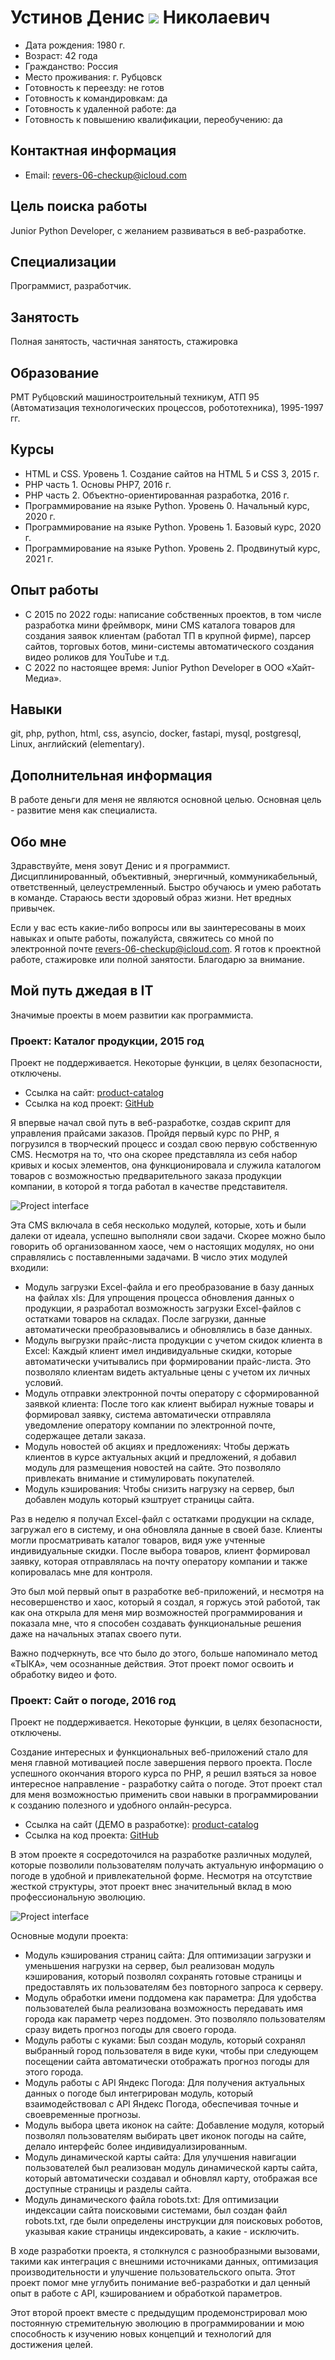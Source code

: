# **Устинов Денис ![](RackMultipart20230222-1-lhn9k8_html_4dca29c8634d10bb.png) Николаевич**

* Дата рождения: 1980 г.
* Возраст: 42 года
* Гражданство: Россия
* Место проживания: г. Рубцовск
* Готовность к переезду: не готов
* Готовность к командировкам: да
* Готовность к удаленной работе: да
* Готовность к повышению квалификации, переобучению: да

## Контактная информация

- Email: revers-06-checkup@icloud.com

## Цель поиска работы

Junior Python Developer, с желанием развиваться в веб-разработке.

## Специализации

Программист, разработчик.

## Занятость

Полная занятость, частичная занятость, стажировка

## Образование

РМТ Рубцовский машиностроительный техникум, АТП 95 (Автоматизация технологических процессов, робототехника), 1995-1997 гг.

## Курсы

- HTML и CSS. Уровень 1. Создание сайтов на HTML 5 и СSS 3, 2015 г.
- PHP часть 1. Основы PHP7, 2016 г.
- PHP часть 2. Объектно-ориентированная разработка, 2016 г.
- Программирование на языке Python. Уровень 0. Начальный курс, 2020 г.
- Программирование на языке Python. Уровень 1. Базовый курс, 2020 г.
- Программирование на языке Python. Уровень 2. Продвинутый курс, 2021 г.

## Опыт работы

- С 2015 по 2022 годы: написание собственных проектов, в том числе разработка мини фреймворк, мини CMS каталога товаров для создания заявок клиентам (работал ТП в крупной фирме), парсер сайтов, торговых ботов, мини-системы автоматического создания видео роликов для YouTube и т.д.
- С 2022 по настоящее время: Junior Python Developer в ООО «Хайт-Медиа».

## Навыки

git, php, python, html, css, asyncio, docker, fastapi, mysql, postgresql, Linux, английский (elementary).

## Дополнительная информация

В работе деньги для меня не являются основной целью. Основная цель - развитие меня как специалиста.

## Обо мне

Здравствуйте, меня зовут Денис и я программист. Дисциплинированный, объективный, энергичный, коммуникабельный, ответственный, целеустремленный. Быстро обучаюсь и умею работать в команде.
Стараюсь вести здоровый образ жизни. Нет вредных привычек.

Если у вас есть какие-либо вопросы или вы заинтересованы в моих навыках и опыте работы, пожалуйста, свяжитесь со мной по электронной почте revers-06-checkup@icloud.com. Я готов к проектной работе, стажировке или полной занятости. Благодарю за внимание.

## Мой путь джедая в IT

Значимые проекты в моем развитии как программиста.

### Проект: Каталог продукции, 2015 год

Проект не поддерживается. Некоторые функции, в целях безопасности, отключены.

* Ссылка на сайт: [product-catalog](https://product-catalog.denisustinov.name)
* Ссылка на код проект: [GitHub](https://github.com/DenisUstinov/DenisUstinov/tree/main/product-catalog)

Я впервые начал свой путь в веб-разработке, создав скрипт для управления прайсами заказов. Пройдя первый курс по PHP, я погрузился в творческий процесс и создал свою первую собственную CMS. Несмотря на то, что она скорее представляла из себя набор кривых и косых элементов, она функционировала и служила каталогом товаров с возможностью предварительного заказа продукции компании, в которой я тогда работал в качестве представителя.

![Project interface](https://github.com/DenisUstinov/DenisUstinov/blob/main/product-catalog/project_interface.png)

Эта CMS включала в себя несколько модулей, которые, хоть и были далеки от идеала, успешно выполняли свои задачи. Скорее можно было говорить об организованном хаосе, чем о настоящих модулях, но они справлялись с поставленными задачами. В число этих модулей входили:

* Модуль загрузки Excel-файла и его преобразование в базу данных на файлах xls: Для упрощения процесса обновления данных о продукции, я разработал возможность загрузки Excel-файлов с остатками товаров на складах. После загрузки, данные автоматически преобразовывались и обновлялись в базе данных.
* Модуль выгрузки прайс-листа продукции с учетом скидок клиента в Excel: Каждый клиент имел индивидуальные скидки, которые автоматически учитывались при формировании прайс-листа. Это позволяло клиентам видеть актуальные цены с учетом их личных условий.
* Модуль отправки электронной почты оператору с сформированной заявкой клиента: После того как клиент выбирал нужные товары и формировал заявку, система автоматически отправляла уведомление оператору компании по электронной почте, содержащее детали заказа.
* Модуль новостей об акциях и предложениях: Чтобы держать клиентов в курсе актуальных акций и предложений, я добавил модуль для размещения новостей на сайте. Это позволяло привлекать внимание и стимулировать покупателей.
* Модуль кэширования: Чтобы снизить нагрузку на сервер, был добавлен модуль который кэштрует страницы сайта.

Раз в неделю я получал Excel-файл с остатками продукции на складе, загружал его в систему, и она обновляла данные в своей базе. Клиенты могли просматривать каталог товаров, видя уже учтенные индивидуальные скидки. После выбора товаров, клиент формировал заявку, которая отправлялась на почту оператору компании и также копировалась мне для контроля.

Это был мой первый опыт в разработке веб-приложений, и несмотря на несовершенство и хаос, который я создал, я горжусь этой работой, так как она открыла для меня мир возможностей программирования и показала мне, что я способен создавать функциональные решения даже на начальных этапах своего пути.

Важно подчеркнуть, все что было до этого, больше напоминало метод «ТЫКА», чем осознанные действия. Этот проект помог освоить и обработку видео и фото.

### Проект: Сайт о погоде, 2016 год

Проект не поддерживается. Некоторые функции, в целях безопасности, отключены.

Создание интересных и функциональных веб-приложений стало для меня главной мотивацией после завершения первого проекта. После успешного окончания второго курса по PHP, я решил взяться за новое интересное направление - разработку сайта о погоде. Этот проект стал для меня возможностью применить свои навыки в программировании к созданию полезного и удобного онлайн-ресурса.

* Ссылка на сайт (ДЕМО в разработке): [product-catalog](https://pogodadnem.denisustinov.name) 
* Ссылка на код проекта:  [GitHub](https://github.com/DenisUstinov/DenisUstinov/tree/main/pogodadnem)

В этом проекте я сосредоточился на разработке различных модулей, которые позволили пользователям получать актуальную информацию о погоде в удобной и привлекательной форме. Несмотря на отсутствие жесткой структуры, этот проект внес значительный вклад в мою профессиональную эволюцию.

![Project interface](https://github.com/DenisUstinov/DenisUstinov/blob/main/product-catalog/project_interface.png)

Основные модули проекта:

* Модуль кэширования страниц сайта: Для оптимизации загрузки и уменьшения нагрузки на сервер, был реализован модуль кэширования, который позволял сохранять готовые страницы и предоставлять их пользователям без повторного запроса к серверу.
* Модуль обработки имени поддомена как параметра: Для удобства пользователей была реализована возможность передавать имя города как параметр через поддомен. Это позволяло пользователям сразу видеть прогноз погоды для своего города.
* Модуль работы с куками: Был создан модуль, который сохранял выбранный город пользователя в виде куки, чтобы при следующем посещении сайта автоматически отображать прогноз погоды для этого города.
* Модуль работы с API Яндекс Погода: Для получения актуальных данных о погоде был интегрирован модуль, который взаимодействовал с API Яндекс Погода, обеспечивая точные и своевременные прогнозы.
* Модуль выбора цвета иконок на сайте: Добавление модуля, который позволял пользователям выбирать цвет иконок погоды на сайте, делало интерфейс более индивидуализированным.
* Модуль динамической карты сайта: Для улучшения навигации пользователей был реализован модуль динамической карты сайта, который автоматически создавал и обновлял карту, отображая все доступные страницы и разделы сайта.
* Модуль динамического файла robots.txt: Для оптимизации индексации сайта поисковыми системами, был создан файл robots.txt, где были определены инструкции для поисковых роботов, указывая какие страницы индексировать, а какие - исключить.

В ходе разработки проекта, я столкнулся с разнообразными вызовами, такими как интеграция с внешними источниками данных, оптимизация производительности и улучшение пользовательского опыта. Этот проект помог мне углубить понимание веб-разработки и дал ценный опыт в работе с API, кэшированием и обработкой параметров.

Этот второй проект вместе с предыдущим продемонстрировал мою постоянную стремительную эволюцию в программировании и мою способность к изучению новых концепций и технологий для достижения целей.